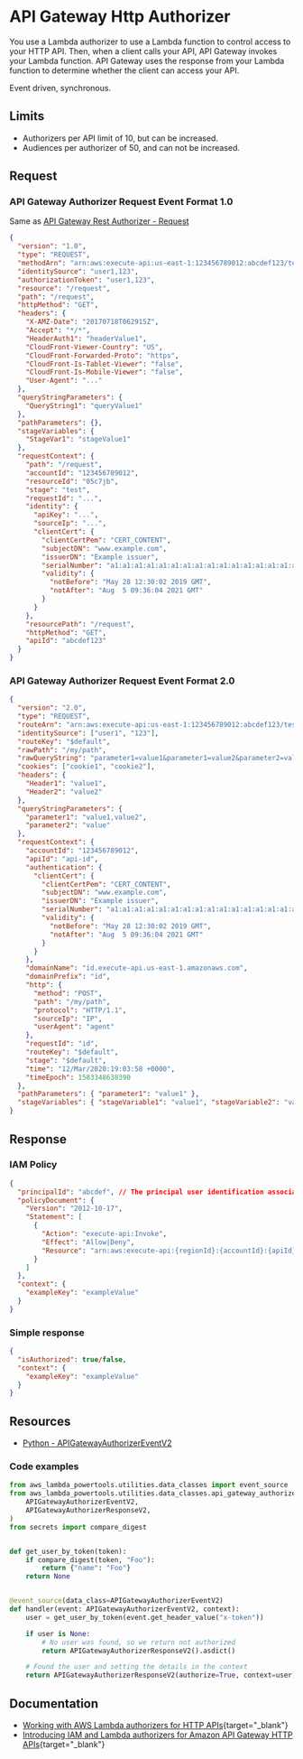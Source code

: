# API Gateway Http Authorizer

You use a Lambda authorizer to use a Lambda function to control access to your HTTP API. Then, when a client calls your API, API Gateway invokes your Lambda function. API Gateway uses the response from your Lambda function to determine whether the client can access your API.

Event driven, synchronous.

## Limits

- Authorizers per API limit of 10, but can be increased.
- Audiences per authorizer of 50, and can not be increased.

## Request

### API Gateway Authorizer Request Event Format 1.0

Same as [API Gateway Rest Authorizer - Request](./rest-api-custom-authorizer.md)

```json
{
  "version": "1.0",
  "type": "REQUEST",
  "methodArn": "arn:aws:execute-api:us-east-1:123456789012:abcdef123/test/GET/request",
  "identitySource": "user1,123",
  "authorizationToken": "user1,123",
  "resource": "/request",
  "path": "/request",
  "httpMethod": "GET",
  "headers": {
    "X-AMZ-Date": "20170718T062915Z",
    "Accept": "*/*",
    "HeaderAuth1": "headerValue1",
    "CloudFront-Viewer-Country": "US",
    "CloudFront-Forwarded-Proto": "https",
    "CloudFront-Is-Tablet-Viewer": "false",
    "CloudFront-Is-Mobile-Viewer": "false",
    "User-Agent": "..."
  },
  "queryStringParameters": {
    "QueryString1": "queryValue1"
  },
  "pathParameters": {},
  "stageVariables": {
    "StageVar1": "stageValue1"
  },
  "requestContext": {
    "path": "/request",
    "accountId": "123456789012",
    "resourceId": "05c7jb",
    "stage": "test",
    "requestId": "...",
    "identity": {
      "apiKey": "...",
      "sourceIp": "...",
      "clientCert": {
        "clientCertPem": "CERT_CONTENT",
        "subjectDN": "www.example.com",
        "issuerDN": "Example issuer",
        "serialNumber": "a1:a1:a1:a1:a1:a1:a1:a1:a1:a1:a1:a1:a1:a1:a1:a1",
        "validity": {
          "notBefore": "May 28 12:30:02 2019 GMT",
          "notAfter": "Aug  5 09:36:04 2021 GMT"
        }
      }
    },
    "resourcePath": "/request",
    "httpMethod": "GET",
    "apiId": "abcdef123"
  }
}
```

### API Gateway Authorizer Request Event Format 2.0

```json
{
  "version": "2.0",
  "type": "REQUEST",
  "routeArn": "arn:aws:execute-api:us-east-1:123456789012:abcdef123/test/GET/request",
  "identitySource": ["user1", "123"],
  "routeKey": "$default",
  "rawPath": "/my/path",
  "rawQueryString": "parameter1=value1&parameter1=value2&parameter2=value",
  "cookies": ["cookie1", "cookie2"],
  "headers": {
    "Header1": "value1",
    "Header2": "value2"
  },
  "queryStringParameters": {
    "parameter1": "value1,value2",
    "parameter2": "value"
  },
  "requestContext": {
    "accountId": "123456789012",
    "apiId": "api-id",
    "authentication": {
      "clientCert": {
        "clientCertPem": "CERT_CONTENT",
        "subjectDN": "www.example.com",
        "issuerDN": "Example issuer",
        "serialNumber": "a1:a1:a1:a1:a1:a1:a1:a1:a1:a1:a1:a1:a1:a1:a1:a1",
        "validity": {
          "notBefore": "May 28 12:30:02 2019 GMT",
          "notAfter": "Aug  5 09:36:04 2021 GMT"
        }
      }
    },
    "domainName": "id.execute-api.us-east-1.amazonaws.com",
    "domainPrefix": "id",
    "http": {
      "method": "POST",
      "path": "/my/path",
      "protocol": "HTTP/1.1",
      "sourceIp": "IP",
      "userAgent": "agent"
    },
    "requestId": "id",
    "routeKey": "$default",
    "stage": "$default",
    "time": "12/Mar/2020:19:03:58 +0000",
    "timeEpoch": 1583348638390
  },
  "pathParameters": { "parameter1": "value1" },
  "stageVariables": { "stageVariable1": "value1", "stageVariable2": "value2" }
}
```

## Response

### IAM Policy

```json
{
  "principalId": "abcdef", // The principal user identification associated with the token sent by the client.
  "policyDocument": {
    "Version": "2012-10-17",
    "Statement": [
      {
        "Action": "execute-api:Invoke",
        "Effect": "Allow|Deny",
        "Resource": "arn:aws:execute-api:{regionId}:{accountId}:{apiId}/{stage}/{httpVerb}/[{resource}/[{child-resources}]]"
      }
    ]
  },
  "context": {
    "exampleKey": "exampleValue"
  }
}
```

### Simple response

```json
{
  "isAuthorized": true/false,
  "context": {
    "exampleKey": "exampleValue"
  }
}
```

## Resources

- [Python - APIGatewayAuthorizerEventV2](https://awslabs.github.io/aws-lambda-powertools-python/latest/utilities/data_classes/#api-gateway-authorizer-v2)

### Code examples

```python
from aws_lambda_powertools.utilities.data_classes import event_source
from aws_lambda_powertools.utilities.data_classes.api_gateway_authorizer_event import (
    APIGatewayAuthorizerEventV2,
    APIGatewayAuthorizerResponseV2,
)
from secrets import compare_digest


def get_user_by_token(token):
    if compare_digest(token, "Foo"):
        return {"name": "Foo"}
    return None


@event_source(data_class=APIGatewayAuthorizerEventV2)
def handler(event: APIGatewayAuthorizerEventV2, context):
    user = get_user_by_token(event.get_header_value("x-token"))

    if user is None:
        # No user was found, so we return not authorized
        return APIGatewayAuthorizerResponseV2().asdict()

    # Found the user and setting the details in the context
    return APIGatewayAuthorizerResponseV2(authorize=True, context=user).asdict()
```

## Documentation

- [Working with AWS Lambda authorizers for HTTP APIs](https://docs.aws.amazon.com/apigateway/latest/developerguide/http-api-lambda-authorizer.html){target="_blank"}
- [Introducing IAM and Lambda authorizers for Amazon API Gateway HTTP APIs](https://aws.amazon.com/blogs/compute/introducing-iam-and-lambda-authorizers-for-amazon-api-gateway-http-apis/){target="_blank"}
